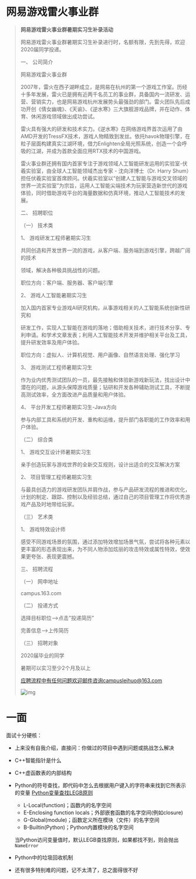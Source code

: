 # 网易游戏雷火事业群

> **网易游戏雷火事业群暑期实习生补录活动**
>
>  
>
> 网易游戏雷火事业群暑期实习生补录进行时，名额有限，先到先得，欢迎2020届同学投递。
>
>  
>
> 一、 公司简介
>
> 网易游戏雷火事业群
>
> 2007年，雷火在西子湖畔成立，是网易在杭州的第一个游戏工作室。历经十多年发展，雷火已是拥有近两千名员工的事业群，具备国内一流研发、运营、营销实力，也是网易游戏杭州发展势头最强劲的部门。雷火团队先后成功开创《倩女幽魂》、《天谕》、《逆水寒》三大旗舰游戏品牌，并在动作、体育、休闲游戏领域做出成功尝试。
>
> 雷火具有强大的研发和技术实力。《逆水寒》在网络游戏界首次运用了由AMD开发的TressFX技术，游戏人物精致到发丝。依托havok物理引擎，在粒子层面构建真实江湖环境，借力Enlighten全局光照系统，创造一个会呼吸的江湖，并成为首款全面应用RTX技术的中国游戏。
>
> 雷火事业群还拥有国内首家专注于游戏领域人工智能研发运用的实验室-伏羲实验室，由全球人工智能领域杰出专家 - 沈向洋博士（Dr. Harry Shum）担任伏羲实验室首席顾问。伏羲实验室以“创建人工智能与游戏交叉领域的世界一流实验室”为宗旨，运用人工智能尖端技术为玩家营造新世代的游戏体验，同时借助游戏平台的海量数据和仿真环境，推动人工智能技术的发展。
>
>  
>
> 二、 招聘职位
>
> （一）  技术类
>
> 1、 游戏研发工程师暑期实习生
>
> 共同创造和开发世界一流的游戏，从客户端、服务端到游戏引擎，跨越广阔的技术 
>
> 领域，解决各种极具挑战性的问题。
>
> 职位方向：客户端、服务器、客户端引擎
>
>  
>
> 2、 游戏人工智能暑期实习生
>
> 加入国内首家专业游戏AI研究机构，从事游戏相关的人工智能系统创新性研究和
>
> 研发工作，实现人工智能在游戏的落地；借助相关技术，进行技术分享、专利申请。和学术文章发表；利用人工智能技术开发并维护相关平台及工具，提升研发效率及用户体验。
>
> 职位方向：虚拟人、计算机视觉、用户画像、自然语言处理、强化学习
>
>  
>
> 3、 游戏测试工程师暑期实习生
>
> 作为业内优秀测试团队的一员，最先接触和体验新游戏新玩法，找出设计中潜在的问题，从源头保障游戏质量；钻研和开发各种辅助测试工具，不断提高测试效率，全方面改进产品质量和用户体验。
>
>  
>
> 4、 平台开发工程师暑期实习生-Java方向
>
> 参与内部工具和系统的开发、重构和运维，提升部门各职能的工作效率和用户体验。
>
> （二）  综合类
>
> 1、 游戏交互设计师暑期实习生
>
> 亲手创造玩家与游戏世界的全新交互规则，设计出适合的交互解决方案
>
> 2、 项目管理工程师暑期实习生
>
> 与最具创造力的游戏研发团队并肩作战，参与产品研发流程的推进和优化，计划的制定、跟踪、控制以及经验总结，通过自己的项目管理工作将优秀游戏产品及时地带给玩家。
>
> （三）  艺术类
>
> 1、 游戏特效设计师
>
> 感受不同游戏场景的氛围，通过添加特效增加场景气氛，尝试将各种元素以更丰富的形态表现出来，为不同人物添加炫丽的攻击特效或属性特效，使效果更夸张、表现更震撼。
>
>  
>
> 三、 招聘流程
>
> （一）  网申地址
>
> campus.163.com
>
> （二）  投递方式
>
> 选择目标职位-->点击"投递简历”
>
> 完善信息-->上传简历
>
> （三）  招聘对象
>
> 2020届毕业的同学
>
> 暑期可以实习至少2个月及以上
>
>  
>
> 应聘流程中有任何问题欢迎邮件咨询campusleihuo@163.com
>
> ![img](assets\2019-NeteaseThunderFire-internship.jpg)

# 一面

面试十分硬核：

- 上来没有自我介绍，直接问：你做过的项目中遇到问题或挑战怎么解决
- C++智能指针是什么
- C++虚函数表的内部结构
- Python的符号查找，即代码中怎么去根据用户键入的字符串来找到它所表示的变量
[Python变量查找LEGB原则](https://blog.csdn.net/baidu_35085676/article/details/79851251)

    - L-Local(function)；函数内的名字空间
    - E-Enclosing function locals；外部嵌套函数的名字空间(例如closure)
    - G-Global(module)；函数定义所在模块（文件）的名字空间
    - B-Builtin(Python)；Python内置模块的名字空间

    当Python访问变量值时，默认LEGB查找原则，如果都找不到，则会抛出`NameError`
- Python中的垃圾回收机制
- 还有很多特别难的问题，记不太清了，总之面得很不好
